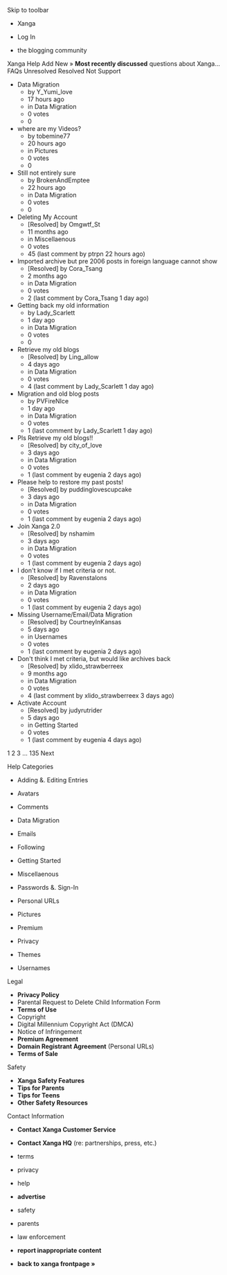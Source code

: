 Skip to toolbar

*   Xanga

*   Log In

*   the blogging community

Xanga Help Add New » **Most recently discussed** questions about Xanga… FAQs Unresolved Resolved Not Support

*   Data Migration
    *   by Y\_Yumi\_love
    *   17 hours ago
    *   in Data Migration
    *   0 votes
    *   0
*   where are my Videos?
    *   by tobemine77
    *   20 hours ago
    *   in Pictures
    *   0 votes
    *   0
*   Still not entirely sure
    *   by BrokenAndEmptee
    *   22 hours ago
    *   in Data Migration
    *   0 votes
    *   0
*   Deleting My Account
    *   \[Resolved\] by Omgwtf\_St
    *   11 months ago
    *   in Miscellaenous
    *   0 votes
    *   45 (last comment by ptrpn 22 hours ago)
*   Imported archive but pre 2006 posts in foreign language cannot show
    *   \[Resolved\] by Cora\_Tsang
    *   2 months ago
    *   in Data Migration
    *   0 votes
    *   2 (last comment by Cora\_Tsang 1 day ago)
*   Getting back my old information
    *   by Lady\_Scarlett
    *   1 day ago
    *   in Data Migration
    *   0 votes
    *   0
*   Retrieve my old blogs
    *   \[Resolved\] by Ling\_allow
    *   4 days ago
    *   in Data Migration
    *   0 votes
    *   4 (last comment by Lady\_Scarlett 1 day ago)
*   Migration and old blog posts
    *   by PVFireNIce
    *   1 day ago
    *   in Data Migration
    *   0 votes
    *   1 (last comment by Lady\_Scarlett 1 day ago)
*   Pls Retrieve my old blogs!!
    *   \[Resolved\] by city\_of\_love
    *   3 days ago
    *   in Data Migration
    *   0 votes
    *   1 (last comment by eugenia 2 days ago)
*   Please help to restore my past posts!
    *   \[Resolved\] by puddinglovescupcake
    *   3 days ago
    *   in Data Migration
    *   0 votes
    *   1 (last comment by eugenia 2 days ago)
*   Join Xanga 2.0
    *   \[Resolved\] by nshamim
    *   3 days ago
    *   in Data Migration
    *   0 votes
    *   1 (last comment by eugenia 2 days ago)
*   I don't know if I met criteria or not.
    *   \[Resolved\] by Ravenstalons
    *   2 days ago
    *   in Data Migration
    *   0 votes
    *   1 (last comment by eugenia 2 days ago)
*   Missing Username/Email/Data Migration
    *   \[Resolved\] by CourtneyInKansas
    *   5 days ago
    *   in Usernames
    *   0 votes
    *   1 (last comment by eugenia 2 days ago)
*   Don't think I met criteria, but would like archives back
    *   \[Resolved\] by xlido\_strawberreex
    *   9 months ago
    *   in Data Migration
    *   0 votes
    *   4 (last comment by xlido\_strawberreex 3 days ago)
*   Activate Account
    *   \[Resolved\] by judyrutrider
    *   5 days ago
    *   in Getting Started
    *   0 votes
    *   1 (last comment by eugenia 4 days ago)

1 2 3 ... 135 Next

Help Categories

*   Adding &. Editing Entries
*   Avatars
*   Comments
*   Data Migration
*   Emails
*   Following
*   Getting Started
*   Miscellaenous

*   Passwords &. Sign-In
*   Personal URLs
*   Pictures
*   Premium
*   Privacy
*   Themes
*   Usernames

Legal

*   **Privacy Policy**
*   Parental Request to Delete Child Information Form
*   **Terms of Use**
*   Copyright
*   Digital Millennium Copyright Act (DMCA)
*   Notice of Infringement
*   **Premium Agreement**
*   **Domain Registrant Agreement** (Personal URLs)
*   **Terms of Sale**

Safety

*   **Xanga Safety Features**
*   **Tips for Parents**
*   **Tips for Teens**
*   **Other Safety Resources**

Contact Information

*   **Contact Xanga Customer Service**
*   **Contact Xanga HQ** (re: partnerships, press, etc.)

*   terms
*   privacy
*   help
*   **advertise**

*   safety
*   parents
*   law enforcement
*   **report inappropriate content**

*   **back to xanga frontpage »**